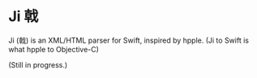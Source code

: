 # Ji 戟
Ji (戟) is an XML/HTML parser for Swift, inspired by hpple. (Ji to Swift is what hpple to Objective-C)

(Still in progress.)
